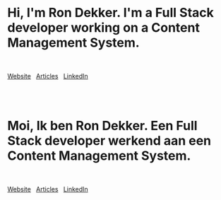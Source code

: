 <br/>

# Hi, I'm Ron Dekker. I'm a Full Stack developer working on a Content Management System.

<br/>

[Website](https://rondekker.com/) &#160; [Articles](https://rondekker.com/articles/) &#160; [LinkedIn](https://www.linkedin.com/in/dekkerron/?locale=en_US)

<br/>
<br/>

# Moi, Ik ben Ron Dekker. Een Full Stack developer werkend aan een Content Management System.

<br/>

[Website](https://rondekker.nl/) &#160; [Articles](https://rondekker.nl/artikelen/) &#160; [LinkedIn](https://www.linkedin.com/in/dekkerron/)

<br/>
